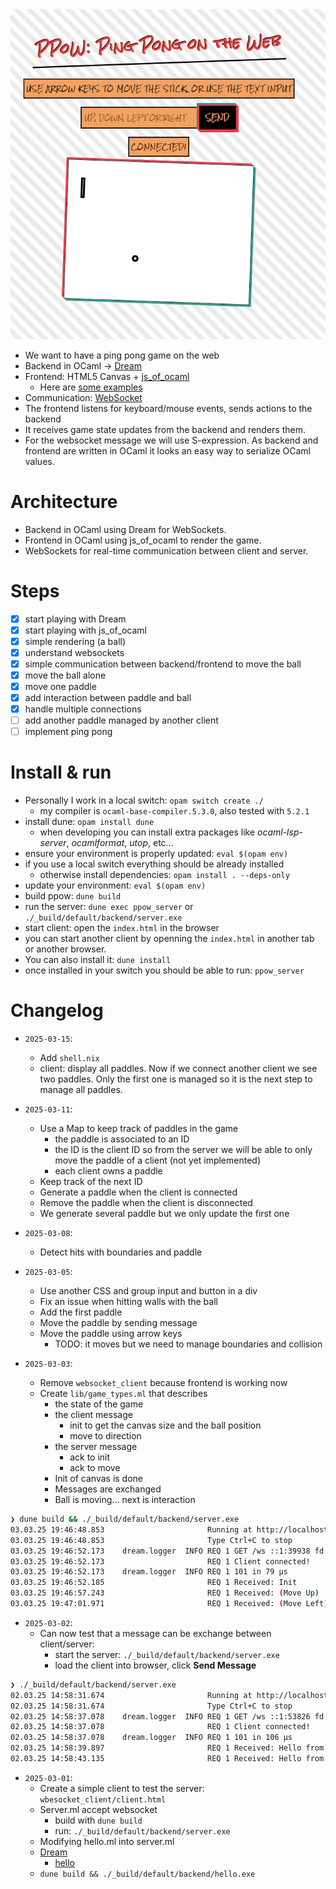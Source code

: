 <img src="images/screenshot.png" alt="OCaml plays ping pong" />

- We want to have a ping pong game on the web
- Backend in OCaml -> [Dream](https://aantron.github.io/dream/)
- Frontend: HTML5 Canvas + [js_of_ocaml](https://ocsigen.org/js_of_ocaml/latest/manual/overview)
  - Here are [some examples](https://github.com/ocsigen/js_of_ocaml/blob/master/examples)
- Communication: [WebSocket](https://developer.mozilla.org/en-US/docs/Web/API/WebSocket)
- The frontend listens for keyboard/mouse events, sends actions to the backend
- It receives game state updates from the backend and renders them.
- For the websocket message we will use S-expression. As backend and frontend are written
in OCaml it looks an easy way to serialize OCaml values.

# Architecture

- Backend in OCaml using Dream for WebSockets.
- Frontend in OCaml using js_of_ocaml to render the game.
- WebSockets for real-time communication between client and server.

# Steps

- [x] start playing with Dream
- [x] start playing with js_of_ocaml
- [x] simple rendering (a ball)
- [x] understand websockets
- [x] simple communication between backend/frontend to move the ball
- [x] move the ball alone
- [x] move one paddle
- [x] add interaction between paddle and ball
- [x] handle multiple connections
- [ ] add another paddle managed by another client
- [ ] implement ping pong

# Install & run

- Personally I work in a local switch: `opam switch create ./`
  - my compiler is `ocaml-base-compiler.5.3.0`, also tested with `5.2.1`
- install dune: `opam install dune`
  - when developing you can install extra packages like *ocaml-lsp-server*,
  *ocamlformat*, *utop*, etc...
- ensure your environment is properly updated: `eval $(opam env)`
- if you use a local switch everything should be already installed
  - otherwise install dependencies: `opam install . --deps-only`
- update your environment: `eval $(opam env)`
- build ppow: `dune build`
- run the server: `dune exec ppow_server` or `./_build/default/backend/server.exe`
- start client: open the `index.html` in the browser
- you can start another client by openning the `index.html` in another tab or another browser.
- You can also install it: `dune install`
- once installed in your switch you should be able to run: `ppow_server`

# Changelog

- `2025-03-15`:
  - Add `shell.nix`
  - client: display all paddles. Now if we connect another client
  we see two paddles. Only the first one is managed so it is the next
  step to manage all paddles.

- `2025-03-11`:
  - Use a Map to keep track of paddles in the game
    - the paddle is associated to an ID
    - the ID is the client ID so from the server we will be able to only
    move the paddle of a client (not yet implemented)
    - each client owns a paddle
  - Keep track of the next ID
  - Generate a paddle when the client is connected
  - Remove the paddle when the client is disconnected
  - We generate several paddle but we only update the first one

- `2025-03-08`:
  - Detect hits with boundaries and paddle

- `2025-03-05`:
  - Use another CSS and group input and button in a div
  - Fix an issue when hitting walls with the ball
  - Add the first paddle
  - Move the paddle by sending message
  - Move the paddle using arrow keys
    - TODO: it moves but we need to manage boundaries and collision

- `2025-03-03`:
  - Remove `websocket_client` because frontend is working now
  - Create `lib/game_types.ml` that describes
    - the state of the game
    - the client message
      - init to get the canvas size and the ball position
      - move to direction
    - the server message
      - ack to init
      - ack to move
    - Init of canvas is done
    - Messages are exchanged
    - Ball is moving... next is interaction
```sh
❯ dune build && ./_build/default/backend/server.exe
03.03.25 19:46:48.853                       Running at http://localhost:8080
03.03.25 19:46:48.853                       Type Ctrl+C to stop
03.03.25 19:46:52.173    dream.logger  INFO REQ 1 GET /ws ::1:39938 fd 6 Mozilla/5.0 (X11; Linux x86_64; rv:128.0) Gecko/20100101 Firefox/128.0
03.03.25 19:46:52.173                       REQ 1 Client connected!
03.03.25 19:46:52.173    dream.logger  INFO REQ 1 101 in 79 μs
03.03.25 19:46:52.185                       REQ 1 Received: Init
03.03.25 19:46:57.243                       REQ 1 Received: (Move Up)
03.03.25 19:47:01.971                       REQ 1 Received: (Move Left)
```
- `2025-03-02`:
    - Can now test that a message can be exchange between client/server:
      - start the server: `./_build/default/backend/server.exe`
      - load the client into browser, click **Send Message**
```sh
❯ ./_build/default/backend/server.exe
02.03.25 14:58:31.674                       Running at http://localhost:8080
02.03.25 14:58:31.674                       Type Ctrl+C to stop
02.03.25 14:58:37.078    dream.logger  INFO REQ 1 GET /ws ::1:53826 fd 6 Mozilla/5.0 (X11; Linux x86_64; rv:128.0) Gecko/20100101 Firefox/128.0
02.03.25 14:58:37.078                       REQ 1 Client connected!
02.03.25 14:58:37.078    dream.logger  INFO REQ 1 101 in 106 μs
02.03.25 14:58:39.897                       REQ 1 Received: Hello from client!
02.03.25 14:58:43.135                       REQ 1 Received: Hello from client!
```

- `2025-03-01`:
    - Create a simple client to test the server: `wbesocket_client/client.html`
    - Server.ml accept websocket
      - build with `dune build`
      - run: `./_build/default/backend/server.exe`
    - Modifying hello.ml into server.ml
    - [Dream](https://aantron.github.io/dream/)
      - [hello](https://aantron.github.io/dream/)
    - `dune build && ./_build/default/backend/hello.exe`
